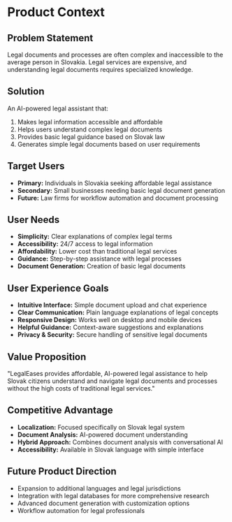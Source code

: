 # Product Context

## Problem Statement
Legal documents and processes are often complex and inaccessible to the average person in Slovakia. Legal services are expensive, and understanding legal documents requires specialized knowledge.

## Solution
An AI-powered legal assistant that:
1. Makes legal information accessible and affordable
2. Helps users understand complex legal documents
3. Provides basic legal guidance based on Slovak law
4. Generates simple legal documents based on user requirements

## Target Users
- **Primary:** Individuals in Slovakia seeking affordable legal assistance
- **Secondary:** Small businesses needing basic legal document generation
- **Future:** Law firms for workflow automation and document processing

## User Needs
- **Simplicity:** Clear explanations of complex legal terms
- **Accessibility:** 24/7 access to legal information
- **Affordability:** Lower cost than traditional legal services
- **Guidance:** Step-by-step assistance with legal processes
- **Document Generation:** Creation of basic legal documents

## User Experience Goals
- **Intuitive Interface:** Simple document upload and chat experience
- **Clear Communication:** Plain language explanations of legal concepts
- **Responsive Design:** Works well on desktop and mobile devices
- **Helpful Guidance:** Context-aware suggestions and explanations
- **Privacy & Security:** Secure handling of sensitive legal documents

## Value Proposition
"LegalEases provides affordable, AI-powered legal assistance to help Slovak citizens understand and navigate legal documents and processes without the high costs of traditional legal services."

## Competitive Advantage
- **Localization:** Focused specifically on Slovak legal system
- **Document Analysis:** AI-powered document understanding
- **Hybrid Approach:** Combines document analysis with conversational AI
- **Accessibility:** Available in Slovak language with simple interface

## Future Product Direction
- Expansion to additional languages and legal jurisdictions
- Integration with legal databases for more comprehensive research
- Advanced document generation with customization options
- Workflow automation for legal professionals
